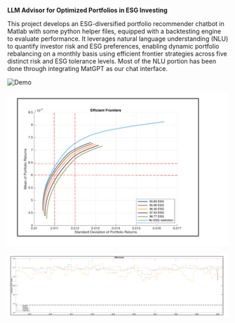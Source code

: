 **LLM Advisor for Optimized Portfolios in ESG Investing**

This project develops an ESG-diversified portfolio recommender chatbot in Matlab with some python helper files, equipped with a backtesting engine to evaluate performance. It leverages natural language understanding (NLU) to quantify investor risk and ESG preferences, enabling dynamic portfolio rebalancing on a monthly basis using efficient frontier strategies across five distinct risk and ESG tolerance levels. Most of the NLU portion has been done through integrating MatGPT as our chat interface.


![Demo](images/Chatbot_Preview_GIF_copy.gif)


![Alt Text](images/ESG_EfficientFrontier.png)


![Alt Text](images/Differently_Optimized_ESG_Curves.png)












